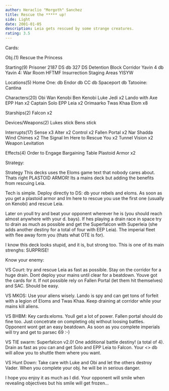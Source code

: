 ```yaml
---
author: Heraclio "Morgoth" Sanchez
title: Rescue the ***** up!
side: Light
date: 2001-01-05
description: Leia gets rescued by some strange creatures.
rating: 3.5
---
```

Cards: 

Obj.(1)
Rescue the Princess

Starting(9)
Prisoner 2187
DS db 327
DS Detention Block Corridor
Yavin 4 db
Yavin 4: War Room
HFTMF
Insurrection
Staging Areas
YISYW

Locations(5)
Home One: db
Endor db
CC db
Spaceport db
Tatooine: Cantina

Characters(20)
Obi Wan Kenobi
Ben Kenobi
Luke Jedi x2
Lando with Axe
EPP Han x2
Captain Solo
EPP Leia x2
Orimaarko
Twas Khaa
Elom x8

Starships(2)
Falcon x2

Devices/Weapons(2)
Lukes stick
Bens stick

Interrupts(17)
Sense x3
Alter x2
Control x2
Fallen Portal x2
Nar Shadda Wind Chimes x2
The Signal
Im Here to Rescue You x2
Tunnel Vision x2
Weapon Levitation

Effects(4)
Order to Engage
Bargaining Table
Plastoid Armor x2


Strategy: 

Strategy
This decks uses the Eloms game text that nobody cares about. Thats right PLASTOID ARMOR! Its a mains deck but adding the benefits from rescuing Leia.

Tech is simple. Deploy directly to DS: db your rebels and eloms. As soon as you get a plastoid armor and Im here to rescue you use the first one (usually on Kenobi) and rescue Leia.

Later on youll try and beat your opponent wherever he is (you should reach almost anywhere with your d. bays). If hes playing a drain race in space try to drain as much as possible and get the Superfalcon with Superleia (she adds another destiny for a total of four with EEP Leia). The imperial fleet with flee away form you (thats what OTE is for).

I know this deck looks stupid, and it is, but strong too. This is one of its main strenghs: SURPRISE!

Know your enemy:

VS Court: try and rescue Leia as fast as possible. Stay on the corridor for a huge drain. Dont deploy your mains until clear for a beatdown. Youve got the cards for it. If not possible rely on Fallen Portal (let them hit themselves) and SAC. Should be easy.

VS MKOS: Use your aliens wisely. Lando is spy and can get tons of forfeit with a legion of Eloms and Twas Khaa. Keep draining at corridor while your mains kill aliens.

VS BHBM: Key cards:eloms. Youll get a lot of  power. Fallen portal should do fine too. Just concetrate on completing obj without loosing battles. Opponent wont get an easy beatdown. As soon as you complete imperials will try and get to parsec 69 :-)

VS TIE swarm: Superfalcon v2.0! One additional battle destiny! (a total of 4). Drain as fast as you can and get Solo and EPP Leia to Falcon. Your <> db will allow you to shuttle them where you want.

VS Hunt Down: Take care with Luke and Obi and let the others destroy Vader. When you complete your obj. he will be in serious danger.

I hope you enjoy it as much as I did. Your opponent will smile when revealing objectives but his smile will get frozen&#8230;
